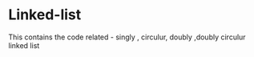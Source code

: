 # Linked-list
This contains the code related - singly , circulur, doubly ,doubly circulur linked list
